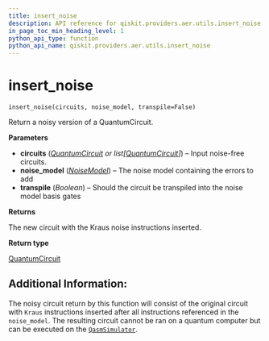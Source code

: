 ```yaml
---
title: insert_noise
description: API reference for qiskit.providers.aer.utils.insert_noise
in_page_toc_min_heading_level: 1
python_api_type: function
python_api_name: qiskit.providers.aer.utils.insert_noise
---
```


# insert\_noise

<span id="qiskit.providers.aer.utils.insert_noise" />

`insert_noise(circuits, noise_model, transpile=False)`

Return a noisy version of a QuantumCircuit.

**Parameters**

*   **circuits** ([*QuantumCircuit*](qiskit.circuit.QuantumCircuit "qiskit.circuit.QuantumCircuit") *or list\[*[*QuantumCircuit*](qiskit.circuit.QuantumCircuit "qiskit.circuit.QuantumCircuit")*]*) – Input noise-free circuits.
*   **noise\_model** ([*NoiseModel*](qiskit.providers.aer.noise.NoiseModel "qiskit.providers.aer.noise.NoiseModel")) – The noise model containing the errors to add
*   **transpile** (*Boolean*) – Should the circuit be transpiled into the noise model basis gates

**Returns**

The new circuit with the Kraus noise instructions inserted.

**Return type**

[QuantumCircuit](qiskit.circuit.QuantumCircuit "qiskit.circuit.QuantumCircuit")

## Additional Information:

The noisy circuit return by this function will consist of the original circuit with `Kraus` instructions inserted after all instructions referenced in the `noise_model`. The resulting circuit cannot be ran on a quantum computer but can be executed on the [`QasmSimulator`](qiskit.providers.aer.QasmSimulator "qiskit.providers.aer.QasmSimulator").

